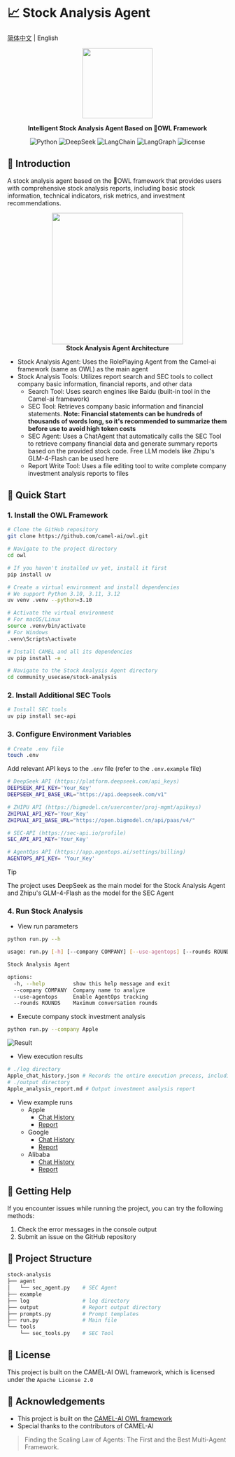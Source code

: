 # 📈 Stock Analysis Agent

[简体中文](README.md) | English

<p>
	<p align="center">
		<img height=160 src="http://cdn.oyster-iot.cloud/stock-analysis.png">
	</p>
	<p align="center">
		<b>Intelligent Stock Analysis Agent Based on 🦉OWL Framework</b>
	<p>
</p>
<p align="center">
<img alt="Python" src="https://img.shields.io/badge/Python-3.10%2B-blue"/>
<img alt="DeepSeek" src="https://img.shields.io/badge/DeepSeek-V3-blue"/>
<img alt="LangChain" src="https://img.shields.io/badge/Camelai-0.2.35-yellowgreen"/>
<img alt="LangGraph" src="https://img.shields.io/badge/OWL-0.0.1+-yellow"/>
<img alt="license" src="https://img.shields.io/badge/license-MIT-lightgrey"/>
</p>

## 📖 Introduction

A stock analysis agent based on the 🦉OWL framework that provides users with comprehensive stock analysis reports, including basic stock information, technical indicators, risk metrics, and investment recommendations.

<p align="center">
		<img height=300 src="http://cdn.oyster-iot.cloud/20250330173653.png"><br>
		<b>Stock Analysis Agent Architecture</b>
<p>

- Stock Analysis Agent: Uses the RolePlaying Agent from the Camel-ai framework (same as OWL) as the main agent
- Stock Analysis Tools: Utilizes report search and SEC tools to collect company basic information, financial reports, and other data
  - Search Tool: Uses search engines like Baidu (built-in tool in the Camel-ai framework)
  - SEC Tool: Retrieves company basic information and financial statements. **Note: Financial statements can be hundreds of thousands of words long, so it's recommended to summarize them before use to avoid high token costs**
  - SEC Agent: Uses a ChatAgent that automatically calls the SEC Tool to retrieve company financial data and generate summary reports based on the provided stock code. Free LLM models like Zhipu's GLM-4-Flash can be used here
  - Report Write Tool: Uses a file editing tool to write complete company investment analysis reports to files

## 🚀 Quick Start

### 1. Install the OWL Framework

```bash
# Clone the GitHub repository
git clone https://github.com/camel-ai/owl.git

# Navigate to the project directory
cd owl

# If you haven't installed uv yet, install it first
pip install uv

# Create a virtual environment and install dependencies
# We support Python 3.10, 3.11, 3.12
uv venv .venv --python=3.10

# Activate the virtual environment
# For macOS/Linux
source .venv/bin/activate
# For Windows
.venv\Scripts\activate

# Install CAMEL and all its dependencies
uv pip install -e .

# Navigate to the Stock Analysis Agent directory
cd community_usecase/stock-analysis
```

### 2. Install Additional SEC Tools

```bash
# Install SEC tools
uv pip install sec-api
```

### 3. Configure Environment Variables

```bash
# Create .env file
touch .env
```

Add relevant API keys to the `.env` file (refer to the `.env.example` file)

```bash
# DeepSeek API (https://platform.deepseek.com/api_keys)
DEEPSEEK_API_KEY='Your_Key'
DEEPSEEK_API_BASE_URL="https://api.deepseek.com/v1"

# ZHIPU API (https://bigmodel.cn/usercenter/proj-mgmt/apikeys)
ZHIPUAI_API_KEY='Your_Key'
ZHIPUAI_API_BASE_URL="https://open.bigmodel.cn/api/paas/v4/"

# SEC-API (https://sec-api.io/profile)
SEC_API_API_KEY='Your_Key'

# AgentOps API (https://app.agentops.ai/settings/billing)
AGENTOPS_API_KEY= 'Your_Key'
```

> [!TIP]
> The project uses DeepSeek as the main model for the Stock Analysis Agent and Zhipu's GLM-4-Flash as the model for the SEC Agent

### 4. Run Stock Analysis

- View run parameters

```bash
python run.py --h

usage: run.py [-h] [--company COMPANY] [--use-agentops] [--rounds ROUNDS]

Stock Analysis Agent

options:
  -h, --help         show this help message and exit
  --company COMPANY  Company name to analyze
  --use-agentops     Enable AgentOps tracking
  --rounds ROUNDS    Maximum conversation rounds
```

- Execute company stock investment analysis

```bash
python run.py --company Apple
```

![Result](http://cdn.oyster-iot.cloud/20250330224554.png)

- View execution results

```bash
# ./log directory
Apple_chat_history.json # Records the entire execution process, including conversation history and tool call information
# ./output directory
Apple_analysis_report.md # Output investment analysis report
```

- View example runs
  - Apple
    - [Chat History](./example/Apple/Apple_chat_history.json)
    - [Report](./example/Apple/Apple_analysis_report.md)
  - Google
    - [Chat History](./example/Google/Google_chat_history.json)
    - [Report](./example/Google/Google_analysis_report.md)
  - Alibaba
    - [Chat History](./example/Alibaba/Alibaba_chat_history.json)
    - [Report](./example/Alibaba/Alibaba_analysis_report.md)

## 🥰 Getting Help

If you encounter issues while running the project, you can try the following methods:

1. Check the error messages in the console output
2. Submit an issue on the GitHub repository

## 📂 Project Structure

```bash
stock-analysis
├── agent
│   └── sec_agent.py    # SEC Agent
├── example
├── log                 # log directory
├── output              # Report output directory
├── prompts.py          # Prompt templates
├── run.py              # Main file
└── tools
    └── sec_tools.py    # SEC Tool
```

## 📝 License

This project is built on the CAMEL-AI OWL framework, which is licensed under the `Apache License 2.0`

## 🙏 Acknowledgements

- This project is built on the [CAMEL-AI OWL framework](https://github.com/camel-ai/owl)
- Special thanks to the contributors of CAMEL-AI

> Finding the Scaling Law of Agents: The First and the Best Multi-Agent Framework.
